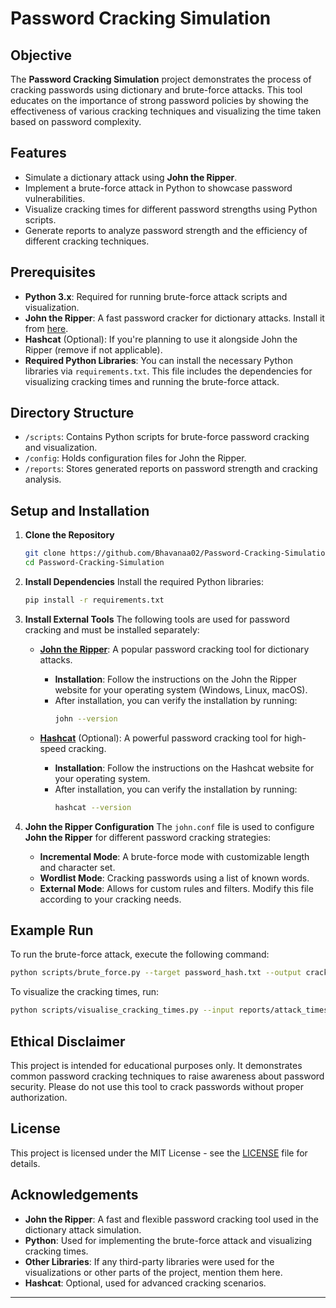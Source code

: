 # Password Cracking Simulation

## Objective
The **Password Cracking Simulation** project demonstrates the process of cracking passwords using dictionary and brute-force attacks. This tool educates on the importance of strong password policies by showing the effectiveness of various cracking techniques and visualizing the time taken based on password complexity.

## Features
- Simulate a dictionary attack using **John the Ripper**.
- Implement a brute-force attack in Python to showcase password vulnerabilities.
- Visualize cracking times for different password strengths using Python scripts.
- Generate reports to analyze password strength and the efficiency of different cracking techniques.

## Prerequisites
- **Python 3.x**: Required for running brute-force attack scripts and visualization.
- **John the Ripper**: A fast password cracker for dictionary attacks. Install it from [here](https://www.openwall.com/john/).
- **Hashcat** (Optional): If you're planning to use it alongside John the Ripper (remove if not applicable).
- **Required Python Libraries**: You can install the necessary Python libraries via `requirements.txt`. This file includes the dependencies for visualizing cracking times and running the brute-force attack.

## Directory Structure
- `/scripts`: Contains Python scripts for brute-force password cracking and visualization.
- `/config`: Holds configuration files for John the Ripper.
- `/reports`: Stores generated reports on password strength and cracking analysis.

## Setup and Installation

1. **Clone the Repository**
   ```bash
   git clone https://github.com/Bhavanaa02/Password-Cracking-Simulation.git
   cd Password-Cracking-Simulation
   ```

2. **Install Dependencies**
   Install the required Python libraries:
   ```bash
   pip install -r requirements.txt
   ```

3. **Install External Tools**
   The following tools are used for password cracking and must be installed separately:

   - **[John the Ripper](https://www.openwall.com/john/)**: A popular password cracking tool for dictionary attacks.
     - **Installation**: Follow the instructions on the John the Ripper website for your operating system (Windows, Linux, macOS).
     - After installation, you can verify the installation by running:
       ```bash
       john --version
       ```

   - **[Hashcat](https://hashcat.net/hashcat/)** (Optional): A powerful password cracking tool for high-speed cracking.
     - **Installation**: Follow the instructions on the Hashcat website for your operating system.
     - After installation, you can verify the installation by running:
       ```bash
       hashcat --version
       ```

4. **John the Ripper Configuration**
   The `john.conf` file is used to configure **John the Ripper** for different password cracking strategies:
   - **Incremental Mode**: A brute-force mode with customizable length and character set.
   - **Wordlist Mode**: Cracking passwords using a list of known words.
   - **External Mode**: Allows for custom rules and filters.
   Modify this file according to your cracking needs.

## Example Run
To run the brute-force attack, execute the following command:
```bash
python scripts/brute_force.py --target password_hash.txt --output cracked_passwords.txt
```

To visualize the cracking times, run:
```bash
python scripts/visualise_cracking_times.py --input reports/attack_times.txt --output reports/visualization.png
```

## Ethical Disclaimer
This project is intended for educational purposes only. It demonstrates common password cracking techniques to raise awareness about password security. Please do not use this tool to crack passwords without proper authorization.

## License
This project is licensed under the MIT License - see the [LICENSE](LICENSE) file for details.

## Acknowledgements
- **John the Ripper**: A fast and flexible password cracking tool used in the dictionary attack simulation.
- **Python**: Used for implementing the brute-force attack and visualizing cracking times.
- **Other Libraries**: If any third-party libraries were used for the visualizations or other parts of the project, mention them here.
- **Hashcat**: Optional, used for advanced cracking scenarios.

---
